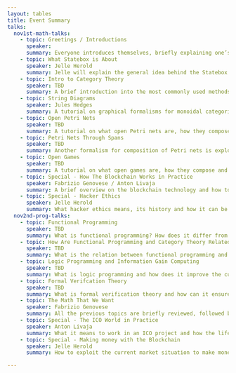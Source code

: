 ```yaml
---
layout: tables
title: Event Summary
talks:
  nov1st-math-talks:
    - topic: Greetings / Introductions
      speaker: 
      summary: Everyone introduces themselves, briefly explaining one’s area of activity.
    - topic: What Statebox is About
      speaker: Jelle Herold
      summary: Jelle will explain the general idea behind the Statebox project, and what we are trying to achieve from a business/practical applications point of view.
    - topic: Intro to Category Theory 
      speaker: TBD
      summary: A brief introduction into the most commonly used methods in category theory, with a particular emphasis on compositionality.
    - topic: String Diagrams 
      speaker: Jules Hedges
      summary: A tutorial on graphical formalisms for monoidal categories (compact closed/monoidal closed/circuits) 
    - topic: Open Petri Nets 
      speaker: TBD
      summary: A tutorial on what open Petri nets are, how they compose, and how they can model distributed system behaviour.
    - topic: Petri Nets Through Spans 
      speaker: TBD
      summary: Another formalism for composition of Petri nets is explored. 
    - topic: Open Games 
      speaker: TBD 
      summary: A tutorial on what open games are, how they compose and how they can be useful in optimizing economic and computational issues.
    - topic: Special - How The Blockchain Works in Practice 
      speaker: Fabrizio Genovese / Anton Livaja
      summary: A brief overview on the blockchain technology and how to use it on a regular basis (wallet types, how to withdraw money/make transactions, etc.). 
    - topic: Special - Hacker Ethics 
      speaker: Jelle Herold
      summary: What hacker ethics means, its history and how it can be used to set up non-destructive business models. 
  nov2nd-prog-talks:
    - topic: Functional Programming 
      speaker: TBD
      summary: What is functional programming? How does it differ from other programming methods and how does it allow for compositional code design? 
    - topic: How Are Functional Programming and Category Theory Related? 
      speaker: TBD
      summary: What is the relation between functional programming and category theory, and how are languages like Haskell/Idris interpreted in categorical models? 
    - topic: Logic Programming and Information Gain Computing 
      speaker: TBD
      summary: What is logic programming and how does it improve the current coding standards? 
    - topic: Formal Verifcation Theory 
      speaker: TBD
      summary: What is formal verification theory and how can it ensure that our code is correct?
    - topic: The Math That We Want 
      speaker: Fabrizio Genovese
      summary: All the previous topics are briefly reviewed, followed by an explanation of how they should interact in Statebox. 
    - topic: Special - The ICO World in Practice 
      speaker: Anton Livaja
      summary: What it means to work in an ICO project and how the life of the average ICO guy looks like. 
    - topic: Special - Making money with the Blockchain 
      speaker: Jelle Herold
      summary: How to exploit the current market situation to make money out of ICOs, and why it is more profitable than traditional markets. 

---
```


